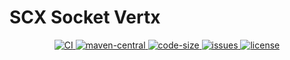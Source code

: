 # SCX Socket Vertx

<p align="center">
    <a target="_blank" href="https://github.com/scx567888/scx-socket-vertx/actions/workflows/ci.yml">
        <img src="https://github.com/scx567888/scx-socket-vertx/actions/workflows/ci.yml/badge.svg" alt="CI"/>
    </a>
    <a target="_blank" href="https://central.sonatype.com/artifact/cool.scx/scx-socket-vertx">
        <img src="https://img.shields.io/maven-central/v/cool.scx/scx-socket-vertx?color=ff69b4" alt="maven-central"/>
    </a>
    <a target="_blank" href="https://github.com/scx567888/scx-socket-vertx">
        <img src="https://img.shields.io/github/languages/code-size/scx567888/scx-socket-vertx?color=orange" alt="code-size"/>
    </a>
    <a target="_blank" href="https://github.com/scx567888/scx-socket-vertx/issues">
        <img src="https://img.shields.io/github/issues/scx567888/scx-socket-vertx" alt="issues"/>
    </a>
    <a target="_blank" href="https://github.com/scx567888/scx-socket-vertx/blob/master/LICENSE">
        <img src="https://img.shields.io/github/license/scx567888/scx-socket-vertx" alt="license"/>
    </a>
</p>
